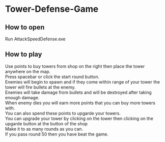 # Tower-Defense-Game

## How to open
Run AttackSpeedDefense.exe <br>

## How to play
Use points to buy towers from shop on the right then place the tower anywhere on the map. <br>
Press spacebar or click the start round button. <br>
Enemies will begin to spawn and if they come within range of your tower the tower will fire bullets at the enemy. <br>
Enemies will take damage from bullets and will be destroyed after taking enough damage. <br>
When enemy dies you will earn more points that you can buy more towers with. <br>
You can also spend these points to upgarde your towers. <br>
You can upgrade your tower by clicking on the tower then clicking on the upgarde button at the button of the shop <br>
Make it to as many rounds as you can. <br>
If you pass round 50 then you have beat the game. <br>
